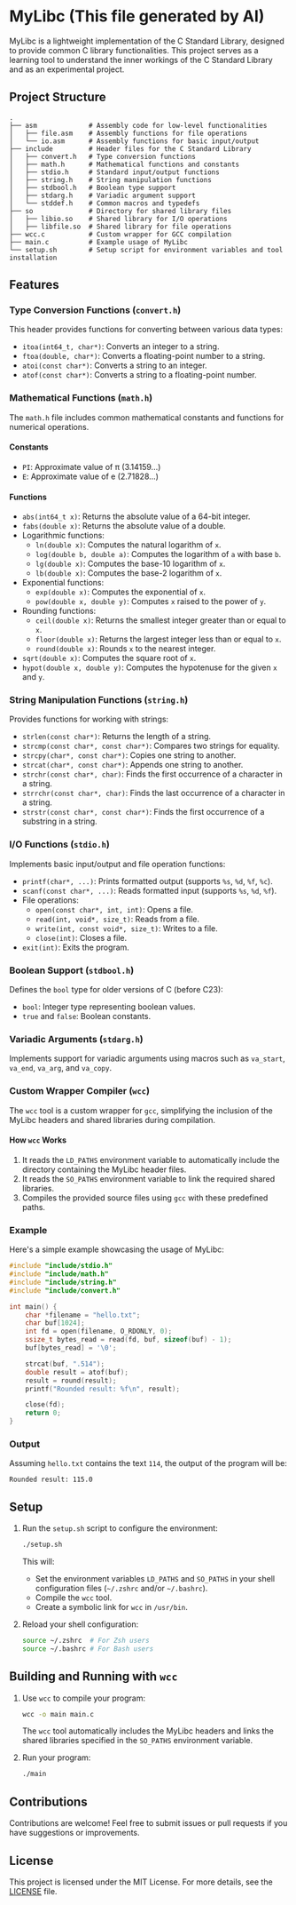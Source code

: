 # MyLibc (This file generated by AI)

MyLibc is a lightweight implementation of the C Standard Library, designed to provide common C library functionalities. This project serves as a learning tool to understand the inner workings of the C Standard Library and as an experimental project.

## Project Structure

```
.
├── asm             # Assembly code for low-level functionalities
│   ├── file.asm    # Assembly functions for file operations
│   └── io.asm      # Assembly functions for basic input/output
├── include         # Header files for the C Standard Library
│   ├── convert.h   # Type conversion functions
│   ├── math.h      # Mathematical functions and constants
│   ├── stdio.h     # Standard input/output functions
│   ├── string.h    # String manipulation functions
│   ├── stdbool.h   # Boolean type support
│   ├── stdarg.h    # Variadic argument support
│   └── stddef.h    # Common macros and typedefs
├── so              # Directory for shared library files
│   ├── libio.so    # Shared library for I/O operations
│   ├── libfile.so  # Shared library for file operations
├── wcc.c           # Custom wrapper for GCC compilation
├── main.c          # Example usage of MyLibc
└── setup.sh        # Setup script for environment variables and tool installation
```

## Features

### Type Conversion Functions (`convert.h`)
This header provides functions for converting between various data types:
- `itoa(int64_t, char*)`: Converts an integer to a string.
- `ftoa(double, char*)`: Converts a floating-point number to a string.
- `atoi(const char*)`: Converts a string to an integer.
- `atof(const char*)`: Converts a string to a floating-point number.

### Mathematical Functions (`math.h`)
The `math.h` file includes common mathematical constants and functions for numerical operations.

#### Constants
- `PI`: Approximate value of π (3.14159...)
- `E`: Approximate value of e (2.71828...)

#### Functions
- `abs(int64_t x)`: Returns the absolute value of a 64-bit integer.
- `fabs(double x)`: Returns the absolute value of a double.
- Logarithmic functions:
  - `ln(double x)`: Computes the natural logarithm of `x`.
  - `log(double b, double a)`: Computes the logarithm of `a` with base `b`.
  - `lg(double x)`: Computes the base-10 logarithm of `x`.
  - `lb(double x)`: Computes the base-2 logarithm of `x`.
- Exponential functions:
  - `exp(double x)`: Computes the exponential of `x`.
  - `pow(double x, double y)`: Computes `x` raised to the power of `y`.
- Rounding functions:
  - `ceil(double x)`: Returns the smallest integer greater than or equal to `x`.
  - `floor(double x)`: Returns the largest integer less than or equal to `x`.
  - `round(double x)`: Rounds `x` to the nearest integer.
- `sqrt(double x)`: Computes the square root of `x`.
- `hypot(double x, double y)`: Computes the hypotenuse for the given `x` and `y`.

### String Manipulation Functions (`string.h`)
Provides functions for working with strings:
- `strlen(const char*)`: Returns the length of a string.
- `strcmp(const char*, const char*)`: Compares two strings for equality.
- `strcpy(char*, const char*)`: Copies one string to another.
- `strcat(char*, const char*)`: Appends one string to another.
- `strchr(const char*, char)`: Finds the first occurrence of a character in a string.
- `strrchr(const char*, char)`: Finds the last occurrence of a character in a string.
- `strstr(const char*, const char*)`: Finds the first occurrence of a substring in a string.

### I/O Functions (`stdio.h`)
Implements basic input/output and file operation functions:
- `printf(char*, ...)`: Prints formatted output (supports `%s`, `%d`, `%f`, `%c`).
- `scanf(const char*, ...)`: Reads formatted input (supports `%s`, `%d`, `%f`).
- File operations:
  - `open(const char*, int, int)`: Opens a file.
  - `read(int, void*, size_t)`: Reads from a file.
  - `write(int, const void*, size_t)`: Writes to a file.
  - `close(int)`: Closes a file.
- `exit(int)`: Exits the program.

### Boolean Support (`stdbool.h`)
Defines the `bool` type for older versions of C (before C23):
- `bool`: Integer type representing boolean values.
- `true` and `false`: Boolean constants.

### Variadic Arguments (`stdarg.h`)
Implements support for variadic arguments using macros such as `va_start`, `va_end`, `va_arg`, and `va_copy`.

### Custom Wrapper Compiler (`wcc`)
The `wcc` tool is a custom wrapper for `gcc`, simplifying the inclusion of the MyLibc headers and shared libraries during compilation.

#### How `wcc` Works
1. It reads the `LD_PATHS` environment variable to automatically include the directory containing the MyLibc header files.
2. It reads the `SO_PATHS` environment variable to link the required shared libraries.
3. Compiles the provided source files using `gcc` with these predefined paths.

### Example

Here's a simple example showcasing the usage of MyLibc:

```c
#include "include/stdio.h"
#include "include/math.h"
#include "include/string.h"
#include "include/convert.h"

int main() {
    char *filename = "hello.txt";
    char buf[1024];
    int fd = open(filename, O_RDONLY, 0);
    ssize_t bytes_read = read(fd, buf, sizeof(buf) - 1);
    buf[bytes_read] = '\0';

    strcat(buf, ".514");
    double result = atof(buf);
    result = round(result);
    printf("Rounded result: %f\n", result);

    close(fd);
    return 0;
}
```

### Output

Assuming `hello.txt` contains the text `114`, the output of the program will be:

```
Rounded result: 115.0
```

## Setup

1. Run the `setup.sh` script to configure the environment:
   ```bash
   ./setup.sh
   ```

   This will:
   - Set the environment variables `LD_PATHS` and `SO_PATHS` in your shell configuration files (`~/.zshrc` and/or `~/.bashrc`).
   - Compile the `wcc` tool.
   - Create a symbolic link for `wcc` in `/usr/bin`.

2. Reload your shell configuration:
   ```bash
   source ~/.zshrc  # For Zsh users
   source ~/.bashrc # For Bash users
   ```

## Building and Running with `wcc`

1. Use `wcc` to compile your program:
   ```bash
   wcc -o main main.c
   ```

   The `wcc` tool automatically includes the MyLibc headers and links the shared libraries specified in the `SO_PATHS` environment variable.

2. Run your program:
   ```bash
   ./main
   ```

## Contributions

Contributions are welcome! Feel free to submit issues or pull requests if you have suggestions or improvements.

## License

This project is licensed under the MIT License. For more details, see the [LICENSE](LICENSE) file.
